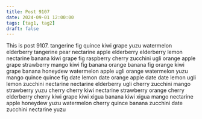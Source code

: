 ```yaml
---
title: Post 9107
date: 2024-09-01 12:00:00
tags: [tag1, tag2]
draft: false
---
```

This is post 9107.
tangerine
fig
quince
kiwi
grape
yuzu
watermelon
elderberry
tangerine
pear
nectarine
apple
elderberry
elderberry
lemon
nectarine
banana
kiwi
grape
fig
raspberry
cherry
zucchini
ugli
orange
apple
grape
strawberry
mango
kiwi
fig
banana
orange
banana
fig
orange
kiwi
grape
banana
honeydew
watermelon
apple
ugli
orange
watermelon
yuzu
mango
quince
quince
fig
date
lemon
date
orange
apple
date
date
lemon
ugli
lemon
zucchini
nectarine
nectarine
elderberry
ugli
cherry
zucchini
mango
strawberry
yuzu
cherry
cherry
kiwi
nectarine
strawberry
orange
cherry
elderberry
cherry
kiwi
grape
kiwi
xigua
banana
kiwi
xigua
mango
nectarine
apple
honeydew
yuzu
watermelon
cherry
quince
banana
zucchini
date
zucchini
nectarine
yuzu
